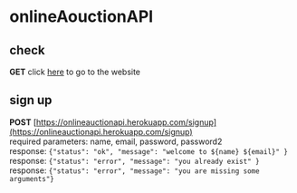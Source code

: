 # onlineAouctionAPI
## check
**GET** click [here](https://onlineauctionapi.herokuapp.com/) to go to the website
## sign up
**POST** [https://onlineauctionapi.herokuapp.com/signup](https://onlineauctionapi.herokuapp.com/signup)    
required parameters: name, email, password, password2      
response: `{"status": "ok", "message": "welcome to ${name} ${email}" }`   
response: `{"status": "error", "message": "you already exist" }`   
response: `{"status": "error", "message": "you are missing some arguments"}`

